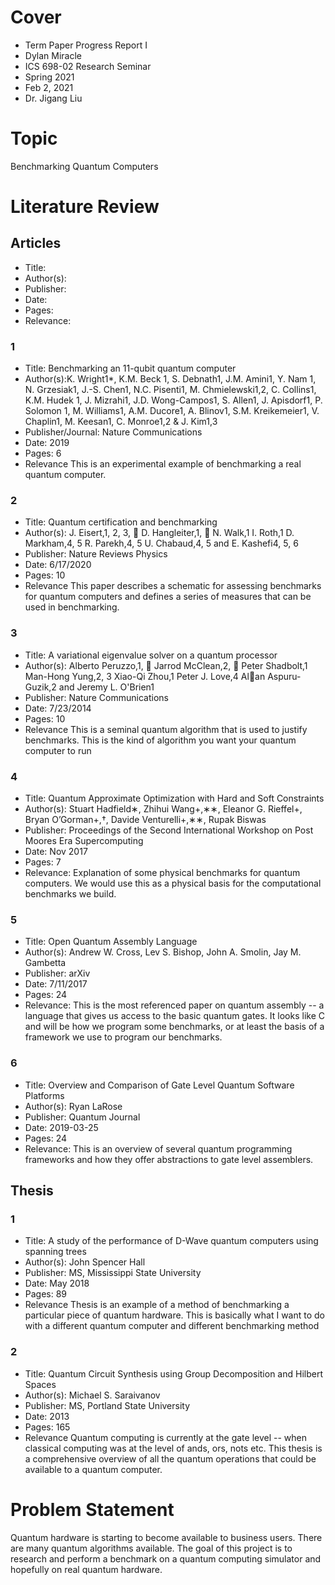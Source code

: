 # Cover

- Term Paper Progress Report I
- Dylan Miracle
- ICS 698-02 Research Seminar
- Spring 2021
- Feb 2, 2021
- Dr. Jigang Liu

# Topic

Benchmarking Quantum Computers

# Literature Review

## Articles
- Title:
- Author(s):
- Publisher:
- Date:
- Pages:
- Relevance:

### 1
- Title: Benchmarking an 11-qubit quantum computer
- Author(s):K. Wright1*, K.M. Beck 1, S. Debnath1, J.M. Amini1, Y. Nam 1, N. Grzesiak1, J.-S. Chen1, N.C. Pisenti1,
M. Chmielewski1,2, C. Collins1, K.M. Hudek 1, J. Mizrahi1, J.D. Wong-Campos1, S. Allen1, J. Apisdorf1,
P. Solomon 1, M. Williams1, A.M. Ducore1, A. Blinov1, S.M. Kreikemeier1, V. Chaplin1, M. Keesan1,
C. Monroe1,2 & J. Kim1,3
- Publisher/Journal: Nature Communications
- Date: 2019
- Pages: 6
- Relevance
This is an experimental example of benchmarking a real quantum computer. 

### 2
- Title: Quantum certification and benchmarking
- Author(s): J. Eisert,1, 2, 3,  D. Hangleiter,1,  N. Walk,1 I. Roth,1 D. Markham,4, 5 R. Parekh,4, 5 U. Chabaud,4, 5 and E. Kashefi4, 5, 6
- Publisher: Nature Reviews Physics
- Date: 6/17/2020
- Pages: 10
- Relevance
This paper describes a schematic for assessing benchmarks for quantum computers and defines a series of measures that can be used in benchmarking.

### 3
- Title: A variational eigenvalue solver on a quantum processor
- Author(s): Alberto Peruzzo,1,  Jarrod McClean,2,  Peter Shadbolt,1 Man-Hong Yung,2, 3
Xiao-Qi Zhou,1 Peter J. Love,4 Alan Aspuru-Guzik,2 and Jeremy L. O'Brien1
- Publisher: Nature Communications
- Date: 7/23/2014
- Pages: 10
- Relevance
This is a seminal quantum algorithm that is used to justify benchmarks. This is the kind of algorithm you want your quantum computer to run

### 4
- Title: Quantum Approximate Optimization with Hard and Soft Constraints
- Author(s): Stuart Hadfield∗, Zhihui Wang+,∗∗, Eleanor G. Rieffel+,
Bryan O’Gorman+,†, Davide Venturelli+,∗∗, Rupak Biswas
- Publisher: Proceedings of the Second International Workshop on Post Moores Era Supercomputing
- Date: Nov 2017
- Pages: 7
- Relevance: 
Explanation of some physical benchmarks for quantum computers. We would use this as a physical basis for the computational benchmarks we build.

### 5
- Title: Open Quantum Assembly Language
- Author(s): Andrew W. Cross, Lev S. Bishop, John A. Smolin, Jay M. Gambetta
- Publisher: arXiv
- Date: 7/11/2017
- Pages: 24
- Relevance:
This is the most referenced paper on quantum assembly -- a language that gives us access to the basic quantum gates. It looks like C and will be how we program some benchmarks, or at least the basis of a framework we use to program our benchmarks.

### 6

- Title: Overview and Comparison of Gate Level Quantum Software Platforms
- Author(s): Ryan LaRose
- Publisher: Quantum Journal
- Date: 	2019-03-25
- Pages: 24
- Relevance: 
This is an overview of several quantum programming frameworks and how they offer abstractions to gate level assemblers.


## Thesis


### 1

- Title: A study of the performance of D-Wave quantum computers using spanning trees
- Author(s): John Spencer Hall
- Publisher: MS, Mississippi State University
- Date: May 2018
- Pages: 89
- Relevance
Thesis is an example of a method of benchmarking a particular piece of quantum hardware. This is basically what I want to do with a different quantum computer and different benchmarking method

### 2 

- Title: Quantum Circuit Synthesis using Group Decomposition and Hilbert Spaces
- Author(s): Michael S. Saraivanov
- Publisher: MS, Portland State University
- Date: 2013
- Pages: 165
- Relevance
Quantum computing is currently at the gate level -- when classical computing was at the level of ands, ors, nots etc. This thesis is a comprehensive overview of all the quantum operations that could be available to a quantum computer.

# Problem Statement

Quantum hardware is starting to become available to business users. There are many quantum algorithms available. The goal of this project is to research and perform a benchmark on a quantum computing simulator and hopefully on real quantum hardware.